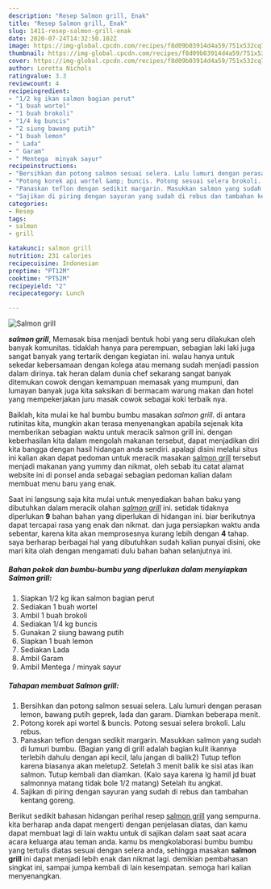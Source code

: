 ```yaml
---
description: "Resep Salmon grill, Enak"
title: "Resep Salmon grill, Enak"
slug: 1411-resep-salmon-grill-enak
date: 2020-07-24T14:32:50.102Z
image: https://img-global.cpcdn.com/recipes/f8d09b03914d4a59/751x532cq70/salmon-grill-foto-resep-utama.jpg
thumbnail: https://img-global.cpcdn.com/recipes/f8d09b03914d4a59/751x532cq70/salmon-grill-foto-resep-utama.jpg
cover: https://img-global.cpcdn.com/recipes/f8d09b03914d4a59/751x532cq70/salmon-grill-foto-resep-utama.jpg
author: Loretta Nichols
ratingvalue: 3.3
reviewcount: 4
recipeingredient:
- "1/2 kg ikan salmon bagian perut"
- "1 buah wortel"
- "1 buah brokoli"
- "1/4 kg buncis"
- "2 siung bawang putih"
- "1 buah lemon"
- " Lada"
- " Garam"
- " Mentega  minyak sayur"
recipeinstructions:
- "Bersihkan dan potong salmon sesuai selera. Lalu lumuri dengan perasan lemon, bawang putih geprek, lada dan garam. Diamkan beberapa menit."
- "Potong korek api wortel &amp; buncis. Potong sesuai selera brokoli. Lalu rebus."
- "Panaskan teflon dengan sedikit margarin. Masukkan salmon yang sudah di lumuri bumbu. (Bagian yang di grill adalah bagian kulit ikannya terlebih dahulu dengan api kecil, lalu jangan di balik2) Tutup teflon karena biasanya akan meletup2. Setelah 3 menit balik ke sisi atas ikan salmon. Tutup kembali dan diamkan. (Kalo saya karena lg hamil jd buat salmonnya matang tidak bole 1/2 matang) Setelah itu angkat."
- "Sajikan di piring dengan sayuran yang sudah di rebus dan tambahan kentang goreng."
categories:
- Resep
tags:
- salmon
- grill

katakunci: salmon grill 
nutrition: 231 calories
recipecuisine: Indonesian
preptime: "PT12M"
cooktime: "PT52M"
recipeyield: "2"
recipecategory: Lunch

---
```



![Salmon grill](https://img-global.cpcdn.com/recipes/f8d09b03914d4a59/751x532cq70/salmon-grill-foto-resep-utama.jpg)

<b><i>salmon grill</i></b>, Memasak bisa menjadi bentuk hobi yang seru dilakukan oleh banyak komunitas. tidaklah hanya para perempuan, sebagian laki laki juga sangat banyak yang tertarik dengan kegiatan ini. walau hanya untuk sekedar kebersamaan dengan kolega atau memang sudah menjadi passion dalam dirinya. tak heran dalam dunia chef sekarang sangat banyak ditemukan cowok dengan kemampuan memasak yang mumpuni, dan lumayan banyak juga kita saksikan di bermacam warung makan dan hotel yang mempekerjakan juru masak cowok sebagai koki terbaik nya.



Baiklah, kita mulai ke hal bumbu bumbu masakan <i>salmon grill</i>. di antara rutinitas kita, mungkin akan terasa menyenangkan apabila sejenak kita memberikan sebagian waktu untuk meracik salmon grill ini. dengan keberhasilan kita dalam mengolah makanan tersebut, dapat menjadikan diri kita bangga dengan hasil hidangan anda sendiri. apalagi disini melalui situs ini kalian akan dapat pedoman untuk meracik masakan <u>salmon grill</u> tersebut menjadi makanan yang yummy dan nikmat, oleh sebab itu catat alamat website ini di ponsel anda sebagai sebagian pedoman kalian dalam membuat menu baru yang enak.


Saat ini langsung saja kita mulai untuk menyediakan bahan baku yang dibutuhkan dalam meracik olahan <u><i>salmon grill</i></u> ini. setidak tidaknya diperlukan <b>9</b> bahan bahan yang diperlukan di hidangan ini. biar berikutnya dapat tercapai rasa yang enak dan nikmat. dan juga persiapkan waktu anda sebentar, karena kita akan memprosesnya kurang lebih dengan <b>4</b> tahap. saya berharap berbagai hal yang dibutuhkan sudah kalian punyai disini, oke mari kita olah dengan mengamati dulu bahan bahan selanjutnya ini.

<!--inarticleads1-->

##### Bahan pokok dan bumbu-bumbu yang diperlukan dalam menyiapkan Salmon grill:

1. Siapkan 1/2 kg ikan salmon bagian perut
1. Sediakan 1 buah wortel
1. Ambil 1 buah brokoli
1. Sediakan 1/4 kg buncis
1. Gunakan 2 siung bawang putih
1. Siapkan 1 buah lemon
1. Sediakan  Lada
1. Ambil  Garam
1. Ambil  Mentega / minyak sayur




<!--inarticleads2-->

##### Tahapan membuat Salmon grill:

1. Bersihkan dan potong salmon sesuai selera. Lalu lumuri dengan perasan lemon, bawang putih geprek, lada dan garam. Diamkan beberapa menit.
1. Potong korek api wortel &amp; buncis. Potong sesuai selera brokoli. Lalu rebus.
1. Panaskan teflon dengan sedikit margarin. Masukkan salmon yang sudah di lumuri bumbu. (Bagian yang di grill adalah bagian kulit ikannya terlebih dahulu dengan api kecil, lalu jangan di balik2) Tutup teflon karena biasanya akan meletup2. Setelah 3 menit balik ke sisi atas ikan salmon. Tutup kembali dan diamkan. (Kalo saya karena lg hamil jd buat salmonnya matang tidak bole 1/2 matang) Setelah itu angkat.
1. Sajikan di piring dengan sayuran yang sudah di rebus dan tambahan kentang goreng.




Berikut sedikit bahasan hidangan perihal resep <u>salmon grill</u> yang sempurna. kita berharap anda dapat mengerti dengan penjelasan diatas, dan kamu dapat membuat lagi di lain waktu untuk di sajikan dalam saat saat acara acara keluarga atau teman anda. kamu bs mengkolaborasi bumbu bumbu yang tertulis diatas sesuai dengan selera anda, sehingga masakan <b>salmon grill</b> ini dapat menjadi lebih enak dan nikmat lagi. demikian pembahasan singkat ini, sampai jumpa kembali di lain kesempatan. semoga hari kalian menyenangkan.
